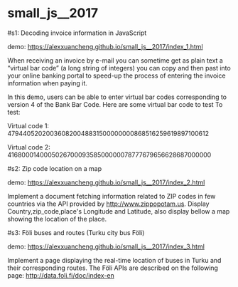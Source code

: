 # small_js__2017

#s1: Decoding invoice information in JavaScript

demo: https://alexxuancheng.github.io/small_js__2017/index_1.html

When receiving an invoice by e-mail you can sometime get as plain text a “virtual bar code” (a long string of integers) you can copy and then past into your online banking portal to speed-up the process of entering the invoice information when paying it.

In this demo, users can be able to enter virtual bar codes corresponding to version 4 of the Bank Bar Code.
Here are some virtual bar code to test To test:

Virtual code 1: 479440520200360820048831500000000868516259619897100612

Virtual code 2: 416800014000502670009358500000078777679656628687000000


#s2: Zip code location on a map

demo: https://alexxuancheng.github.io/small_js__2017/index_2.html

Implement a document fetching information related to ZIP codes in few countries via the API provided by http://www.zippopotam.us. Display Country,zip_code,place's Longitude and Latitude, also display bellow a map showing the location of the place.

#s3: Föli buses and routes (Turku city bus Föli)

demo: https://alexxuancheng.github.io/small_js__2017/index_3.html

Implement a page displaying the real-time location of buses in Turku and their corresponding routes.
The Föli APIs are described on the following page: http://data.foli.fi/doc/index-en
